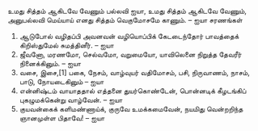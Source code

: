 
உமது சித்தம் ஆகிடவே வேணும்
பல்லவி
 ஐயா, உமது சித்தம் ஆகிடவே வேணும்,
அனுபல்லவி
மெய்யாய் எனது சித்தம் வெகுமோசமே காணும். – ஐயா
சரணங்கள்
1. ஆடுபோல் வழிதப்பி அவனவன் வழியொப்பிக்
 கேடடைந்தோர் பாவத்தைக் கிறிஸ்துமேல் சுமத்தினீர். – ஐயா
2. ஜீவனோ, மரணமோ, செல்வமோ, வறுமையோ,
 யாவிலெனை நிறுத்த தேவரீர் நினைக்கினும். – ஐயா
3. வசை, இசை,[1] பகை, நேசம், வாழ்வுயர் வதிமோசம்,
 பசி, நிருவாணம், நாசம், பாடு, நோயடைகினும் – ஐயா
4. என்னிஷ்டம் வாயாததால் எத்தனை துயர்கொண்டேன்,
 பொன்னடிக் கீழடங்கிப் புகழுமக்கென்று வாழ்வேன். – ஐயா
5. குயவன்கைக் களிமண்ணாய்க், குருவே உமக்கமைவேன்,
 நயமிது வென்றறிந்த ஞானமுள்ள பிதாவே! – ஐயா

